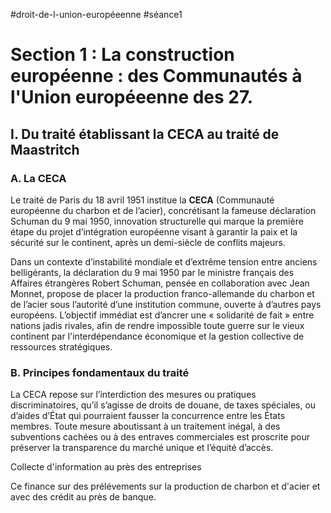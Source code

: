 #droit-de-l-union-européeenne
#séance1 

# Section 1 : La construction européenne : des Communautés à l'Union européeenne des 27.

## I. Du traité établissant la CECA au traité de Maastritch

### A. La CECA
Le traité de Paris du 18 avril 1951 institue la **CECA** (Communauté européenne du charbon et de l’acier), concrétisant la fameuse déclaration Schuman du 9 mai 1950, innovation structurelle qui marque la première étape du projet d’intégration européenne visant à garantir la paix et la sécurité sur le continent, après un demi-siècle de conflits majeurs.

Dans un contexte d’instabilité mondiale et d’extrême tension entre anciens belligérants, la déclaration du 9 mai 1950 par le ministre français des Affaires étrangères Robert Schuman, pensée en collaboration avec Jean Monnet, propose de placer la production franco-allemande du charbon et de l’acier sous l’autorité d’une institution commune, ouverte à d’autres pays européens. L’objectif immédiat est d’ancrer une « solidarité de fait » entre nations jadis rivales, afin de rendre impossible toute guerre sur le vieux continent par l'interdépendance économique et la gestion collective de ressources stratégiques.

### B. Principes fondamentaux du traité
La CECA repose sur l’interdiction des mesures ou pratiques discriminatoires, qu’il s’agisse de droits de douane, de taxes spéciales, ou d’aides d’État qui pourraient fausser la concurrence entre les États membres. Toute mesure aboutissant à un traitement inégal, à des subventions cachées ou à des entraves commerciales est proscrite pour préserver la transparence du marché unique et l’équité d’accès.

Collecte d'information au près des entreprises 

Ce finance sur des prélévements sur la production de charbon et d'acier et avec des crédit au près de banque.

